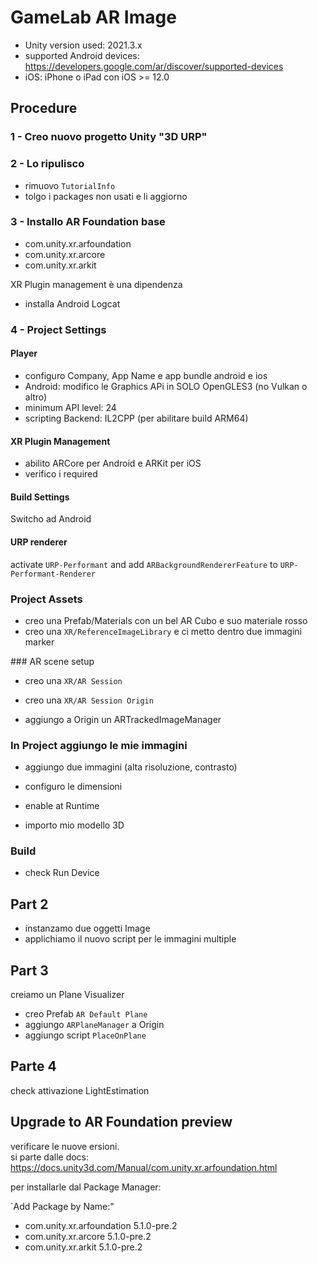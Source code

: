 # GameLab AR Image

- Unity version used: 2021.3.x
- supported Android devices: https://developers.google.com/ar/discover/supported-devices  
- iOS: iPhone o iPad con iOS >= 12.0

## Procedure

### 1 - Creo nuovo progetto Unity "3D URP"

### 2 - Lo ripulisco

- rimuovo `TutorialInfo`
- tolgo i packages non usati e li aggiorno

### 3 - Installo AR Foundation base

- com.unity.xr.arfoundation
- com.unity.xr.arcore
- com.unity.xr.arkit

XR Plugin management è una dipendenza

- installa Android Logcat

### 4 - Project Settings

#### Player

- configuro Company, App Name e app bundle android e ios
- Android: modifico le Graphics APi in SOLO OpenGLES3 (no Vulkan o altro)
- minimum API level: 24
- scripting Backend: IL2CPP (per abilitare build ARM64)

#### XR Plugin Management

- abilito ARCore per Android e ARKit per iOS
- verifico i required

#### Build Settings
Switcho ad Android

#### URP renderer

activate `URP-Performant` and add `ARBackgroundRendererFeature` to `URP-Performant-Renderer`

### Project Assets

- creo una Prefab/Materials con un bel AR Cubo e suo materiale rosso
- creo una `XR/ReferenceImageLibrary` e ci metto dentro due immagini marker


### AR scene setup

- creo una `XR/AR Session`
- creo una `XR/AR Session Origin`

- aggiungo a Origin un ARTrackedImageManager

### In Project aggiungo le mie immagini

- aggiungo due immagini (alta risoluzione, contrasto)
- configuro le dimensioni
- enable at Runtime

- importo mio modello 3D

### Build

- check Run Device

## Part 2

- instanzamo due oggetti Image
- applichiamo il nuovo script per le immagini multiple

## Part 3

creiamo un Plane Visualizer

- creo Prefab `AR Default Plane`
- aggiungo `ARPlaneManager` a Origin
- aggiungo script `PlaceOnPlane`

## Parte 4

check attivazione LightEstimation


## Upgrade to AR Foundation preview

verificare le nuove ersioni.  
si parte dalle docs: <https://docs.unity3d.com/Manual/com.unity.xr.arfoundation.html>

per installarle dal Package Manager:

`Add Package by Name:"

- com.unity.xr.arfoundation 5.1.0-pre.2
- com.unity.xr.arcore 5.1.0-pre.2
- com.unity.xr.arkit 5.1.0-pre.2
